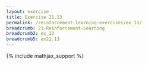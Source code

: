 ```yaml
---
layout: exercise
title: Exercise 21.13
permalink: /reinforcement-learning-exercises/ex_13/
breadcrumb: 21-Reinforcement-Learning
breadcrumb2: ex_13
breadcrumb5: ex21.13
---
```


{% include mathjax_support %}

